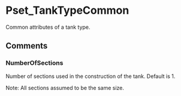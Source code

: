 # Pset_TankTypeCommon

Common attributes of a tank type.
<!-- end of short definition -->



## Comments

### NumberOfSections

Number of sections used in the construction of the tank. Default is 1.

Note: All sections assumed to be the same size.

